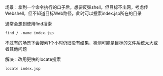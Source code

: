 场景：拿到一个命令执行的口子后，想要反弹shell，但目标不出网，考虑传Webshell，但不知道目标Web路径，此时可以搜索index.jsp所在的目录

通常会想到使用find搜索
```
find / -name index.jsp
```
不过有的场景下会搜索1个小时仍旧没有结果，猜测可能是目标的文件系统太大或者其他问题

解决：改用更快的locate搜索
```
locate index.jsp
```
